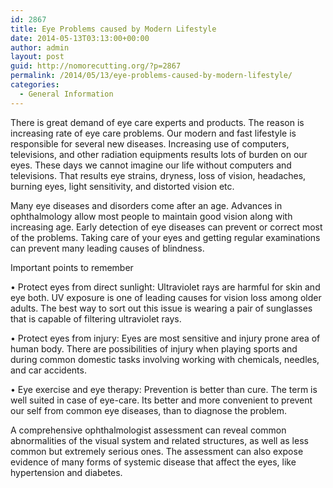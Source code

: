 ```yaml
---
id: 2867
title: Eye Problems caused by Modern Lifestyle
date: 2014-05-13T03:13:00+00:00
author: admin
layout: post
guid: http://nomorecutting.org/?p=2867
permalink: /2014/05/13/eye-problems-caused-by-modern-lifestyle/
categories:
  - General Information
---
```

There is great demand of eye care experts and products. The reason is increasing rate of eye care problems. Our modern and fast lifestyle is responsible for several new diseases. Increasing use of computers, televisions, and other radiation equipments results lots of burden on our eyes. These days we cannot imagine our life without computers and televisions. That results eye strains, dryness, loss of vision, headaches, burning eyes, light sensitivity, and distorted vision etc.

Many eye diseases and disorders come after an age. Advances in ophthalmology allow most people to maintain good vision along with increasing age. Early detection of eye diseases can prevent or correct most of the problems. Taking care of your eyes and getting regular examinations can prevent many leading causes of blindness.

Important points to remember
  
• Protect eyes from direct sunlight: Ultraviolet rays are harmful for skin and eye both. UV exposure is one of leading causes for vision loss among older adults. The best way to sort out this issue is wearing a pair of sunglasses that is capable of filtering ultraviolet rays.
  
• Protect eyes from injury: Eyes are most sensitive and injury prone area of human body. There are possibilities of injury when playing sports and during common domestic tasks involving working with chemicals, needles, and car accidents.

• Eye exercise and eye therapy: Prevention is better than cure. The term is well suited in case of eye-care. Its better and more convenient to prevent our self from common eye diseases, than to diagnose the problem.

A comprehensive ophthalmologist assessment can reveal common abnormalities of the visual system and related structures, as well as less common but extremely serious ones. The assessment can also expose evidence of many forms of systemic disease that affect the eyes, like hypertension and diabetes.